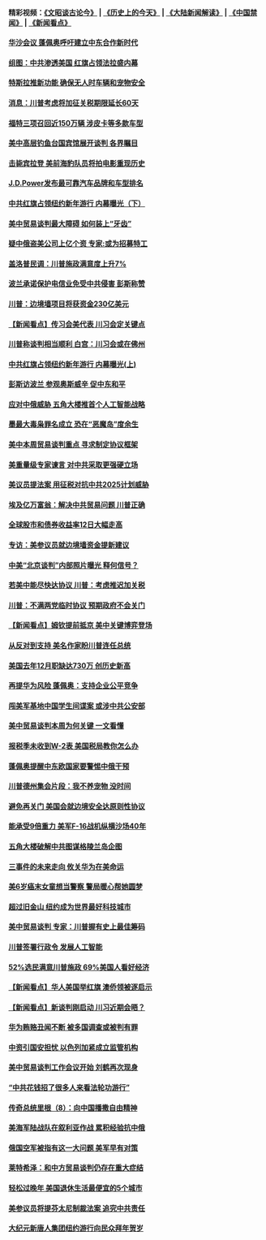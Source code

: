 #### 精彩视频：[《文昭谈古论今》](http://45.76.195.252/wenzhao) | [《历史上的今天》](http://45.76.195.252/today-in-history) | [《大陆新闻解读》](http://45.76.195.252/ntdtv-comedy) | [《中国禁闻》](http://45.76.195.252/ntdtv-news) | [《新闻看点》](http://45.76.195.252/news-insight) 

 #### [华沙会议 蓬佩奥呼吁建立中东合作新时代](../pages/nsc412/n11044317.md?t=02141837) 

#### [组图：中共渗透美国 红旗占领法拉盛内幕](../pages/nsc412/n11043665.md?t=02141837) 

#### [特斯拉推新功能 确保无人时车辆和宠物安全](../pages/nsc412/n11044546.md?t=02141837) 

#### [消息：川普考虑将加征关税期限延长60天](../pages/nsc412/n11044512.md?t=02141837) 

#### [福特三项召回近150万辆 涉皮卡等多款车型](../pages/nsc412/n11043997.md?t=02141837) 

#### [美中高层钓鱼台国宾馆展开谈判 各界瞩目](../pages/nsc412/n11043715.md?t=02141837) 

#### [击毙宾拉登 美前海豹队员将拍电影重现历史](../pages/nsc412/n11043977.md?t=02141837) 

#### [J.D.Power发布最可靠汽车品牌和车型排名](../pages/nsc412/n11043126.md?t=02141837) 

#### [中共红旗占领纽约新年游行 内幕曝光（下）](../pages/nsc412/n11042637.md?t=02141837) 

#### [美中贸易谈判最大障碍 如何装上“牙齿”](../pages/nsc412/n11042646.md?t=02141837) 

#### [疑中俄盗美公司上亿个资 专家:或为招募特工](../pages/nsc412/n11043113.md?t=02141837) 

#### [盖洛普民调：川普施政满意度上升7%](../pages/nsc412/n11042839.md?t=02141837) 

#### [波兰承诺保护电信业免受中共侵害 彭斯称赞](../pages/nsc412/n11042705.md?t=02141837) 

#### [川普：边境墙项目将获资金230亿美元](../pages/nsc412/n11042699.md?t=02141837) 

#### [【新闻看点】传习会美代表 川习会定关键点](../pages/nsc412/n11042350.md?t=02141837) 

#### [川普称谈判相当顺利 白宫：川习会或在佛州](../pages/nsc412/n11042401.md?t=02141837) 

#### [中共红旗占领纽约新年游行 内幕曝光(上)](../pages/nsc412/n11042617.md?t=02141837) 

#### [彭斯访波兰 参观奥斯威辛 促中东和平](../pages/nsc412/n11042477.md?t=02141837) 

#### [应对中俄威胁 五角大楼推首个人工智能战略](../pages/nsc412/n11042470.md?t=02141837) 

#### [墨最大毒枭罪名成立 恐在“恶魔岛”度余生](../pages/nsc412/n11042258.md?t=02141837) 

#### [美中本周贸易谈判重点 寻求制定协议框架](../pages/nsc412/n11041912.md?t=02141837) 

#### [美重量级专家谏言 对中共采取更强硬立场](../pages/nsc412/n11040358.md?t=02141837) 

#### [美议员提法案 用征税对抗中共2025计划威胁](../pages/nsc412/n11040820.md?t=02141837) 

#### [埃及亿万富翁：解决中共贸易问题 川普正确](../pages/nsc412/n11040351.md?t=02141837) 

#### [全球股市和债券收益率12日大幅走高](../pages/nsc412/n11040548.md?t=02141837) 

#### [专访：美参议员就边境墙资金提新建议](../pages/nsc412/n11040426.md?t=02141837) 

#### [中美“北京谈判”内部照片曝光 释何信号？](../pages/nsc412/n11040032.md?t=02141837) 

#### [若美中能尽快达协议 川普：考虑推迟加关税](../pages/nsc412/n11040298.md?t=02141837) 

#### [川普：不满两党临时协议 预期政府不会关门](../pages/nsc412/n11040382.md?t=02141837) 

#### [【新闻看点】姆钦提前抵京 美中关键博弈登场](../pages/nsc412/n11040007.md?t=02141837) 

#### [从反对到支持 美名作家盼川普连任总统](../pages/nsc412/n11040403.md?t=02141837) 

#### [美国去年12月职缺达730万 创历史新高](../pages/nsc412/n11040252.md?t=02141837) 

#### [再提华为风险 蓬佩奥：支持企业公平竞争](../pages/nsc412/n11040198.md?t=02141837) 

#### [闯美军基地中国学生间谍案 或涉中共公安部](../pages/nsc412/n11040083.md?t=02141837) 

#### [美中贸易谈判本周为何关键 一文看懂](../pages/nsc412/n11040025.md?t=02141837) 

#### [报税季未收到W-2表 美国税局教你怎么办](../pages/nsc412/n11040031.md?t=02141837) 

#### [蓬佩奥提醒中东欧国家要警惕中俄干预](../pages/nsc412/n11039745.md?t=02141837) 

#### [川普德州集会片段：我不养宠物 没时间](../pages/nsc412/n11039218.md?t=02141837) 

#### [避免再关门 美国会就边境安全达原则性协议](../pages/nsc412/n11039556.md?t=02141837) 

#### [能承受9倍重力 美军F-16战机纵横沙场40年](../pages/nsc412/n11039432.md?t=02141837) 

#### [五角大楼破解中共图谋格陵兰岛企图](../pages/nsc412/n11038368.md?t=02141837) 

#### [三事件的未来走向 攸关华为在美命运](../pages/nsc412/n11038473.md?t=02141837) 

#### [美6岁癌末女童想当警察 警局暖心帮她圆梦](../pages/nsc412/n11039117.md?t=02141837) 

#### [超过旧金山 纽约成为世界最好科技城市](../pages/nsc412/n11038537.md?t=02141837) 

#### [美中贸易谈判 专家：川普握有史上最佳筹码](../pages/nsc412/n11038534.md?t=02141837) 

#### [川普签署行政令 发展人工智能](../pages/nsc412/n11038189.md?t=02141837) 

#### [52%选民满意川普施政 69%美国人看好经济](../pages/nsc412/n11038428.md?t=02141837) 

#### [【新闻看点】华人美国举红旗 澳侨领被逐启示](../pages/nsc412/n11038210.md?t=02141837) 

#### [【新闻看点】新谈判刚启动 川习近期会晤？](../pages/nsc412/n11037934.md?t=02141837) 

#### [华为贿赂丑闻不断 被多国调查或被判有罪](../pages/nsc412/n11038028.md?t=02141837) 

#### [中资引国安担忧 以色列加紧成立监管机构](../pages/nsc412/n11037999.md?t=02141837) 

#### [美中贸易谈判工作会议开始 刘鹤再次现身](../pages/nsc412/n11037952.md?t=02141837) 

#### [“中共花钱招了很多人来看法轮功游行”](../pages/nsc412/n11035086.md?t=02141837) 

#### [传奇总统里根（8）：向中国播撒自由精神](../pages/nsc412/n11031942.md?t=02141837) 

#### [美海军陆战队在叙利亚作战 累积经验抗中俄](../pages/nsc412/n11037435.md?t=02141837) 

#### [俄国空军被指有这一大问题 美军早有对策](../pages/nsc412/n11036963.md?t=02141837) 

#### [莱特希泽：和中方贸易谈判仍存在重大症结](../pages/nsc412/n11036185.md?t=02141837) 

#### [轻松过晚年 美国退休生活最便宜的5个城市](../pages/nsc412/n11029797.md?t=02141837) 

#### [美参议员将提芬太尼制裁法案 追究中共责任](../pages/nsc412/n11036127.md?t=02141837) 

#### [大纪元新唐人集团纽约游行向民众拜年贺岁](../pages/nsc412/n11036091.md?t=02141837) 

